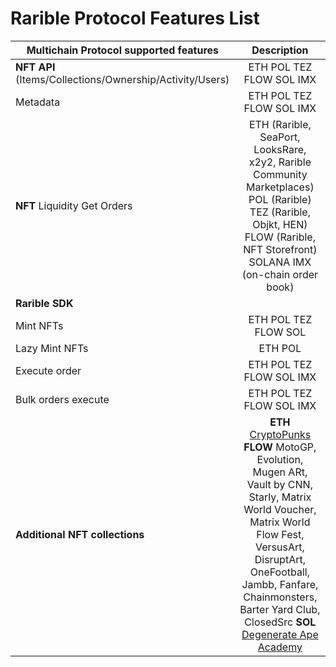 # Rarible Protocol Features List
| **Multichain Protocol supported features**               |                                                                                                                                                                                                Description                                                                                                                                                                                                 |
|----------------------------------------------------------|:----------------------------------------------------------------------------------------------------------------------------------------------------------------------------------------------------------------------------------------------------------------------------------------------------------------------------------------------------------------------------------------------------------:|
| **NFT API** (Items/Collections/Ownership/Activity/Users) |                                                                                                                                                                                          ETH POL TEZ FLOW SOL IMX                                                                                                                                                                                          |
| Metadata                                                 |                                                                                                                                                                                          ETH POL TEZ FLOW SOL IMX                                                                                                                                                                                          |
| **NFT** Liquidity Get Orders                             |                                                                                                               ETH (Rarible, SeaPort, LooksRare, x2y2, Rarible Community Marketplaces) POL (Rarible) TEZ (Rarible, Objkt, HEN) FLOW (Rarible, NFT Storefront) SOLANA IMX (on-chain order book)                                                                                                               |
| **Rarible SDK**                                          |                                                                                                                                                                                                                                                                                                                                                                                                            |
| Mint NFTs                                                |                                                                                                                                                                                            ETH POL TEZ FLOW SOL                                                                                                                                                                                            |
| Lazy Mint NFTs                                           |                                                                                                                                                                                                  ETH POL                                                                                                                                                                                                   |
| Execute order                                            |                                                                                                                                                                                          ETH POL TEZ FLOW SOL IMX                                                                                                                                                                                          |
| Bulk orders execute                                      |                                                                                                                                                                                          ETH POL TEZ FLOW SOL IMX                                                                                                                                                                                          |
| **Additional NFT collections**                           | **ETH** [CryptoPunks](https://www.larvalabs.com/cryptopunks) **FLOW** MotoGP, Evolution, Mugen ARt, Vault by CNN, Starly, Matrix World Voucher, Matrix World Flow Fest, VersusArt, DisruptArt, OneFootball, Jambb, Fanfare, Chainmonsters, Barter Yard Club, ClosedSrc  **SOL** [Degenerate Ape Academy](https://marketplace.degenape.academy/explore/SOLANA:DSwfRF1jhhu6HpSuzaig1G19kzP73PfLZBPLofkw6fLD) |
